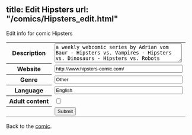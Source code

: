 title: Edit Hipsters
url: "/comics/Hipsters_edit.html"
---
Edit info for comic Hipsters

<form name="comic" action="http://gaepostmail.appspot.com/comic/" method="post">
<table class="comicinfo">
<tr>
<th>Description</th><td><textarea name="description" cols="40" rows="3">a weekly webcomic series by Adrian vom Baur - Hipsters vs. Vampires - Hipsters vs. Dinosaurs - Hipsters vs. Robots</textarea></td>
</tr>
<tr>
<th>Website</th><td><input type="text" name="url" value="http://www.hipsters-comic.com/" size="40"/></td>
</tr>
<tr>
<th>Genre</th><td><input type="text" name="genre" value="Other" size="40"/></td>
</tr>
<tr>
<th>Language</th><td><input type="text" name="language" value="English" size="40"/></td>
</tr>
<tr>
<th>Adult content</th><td><input type="checkbox" name="adult" value="adult" /></td>
</tr>
<tr>
<th></th><td>
<input type="hidden" name="comic" value="Hipsters" />
<input type="submit" name="submit" value="Submit" />
</td>
</tr>
</table>
</form>

Back to the [comic](Hipsters.html).
